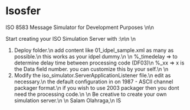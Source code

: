 # Isosfer
ISO 8583 Message Simulator for Development Purposes
\n\n

Start creating your ISO Simulation Server with :\n\n
\n
1. Deploy folder.\n
add content like 01_idpel_sample.xml as many as possible.\n
this works as your idpel dummy.\n
\n
%_timedelay => to determine delay time between processing code (DF03)\n
%_xx => x is the Data field number. you can customize this by your self.\n
\n
2. Modify the iso_simulator.ServerApplicationListener file.\n
edit as necessary.\n
the default configuration in on 1987 - ASCII channel packager format.\n
if you wish to use 2003 packager then you dont need the processing code.\n
\n
Be creative to create your own simulation server.\n
\n
Salam Olahraga,\n
IS
